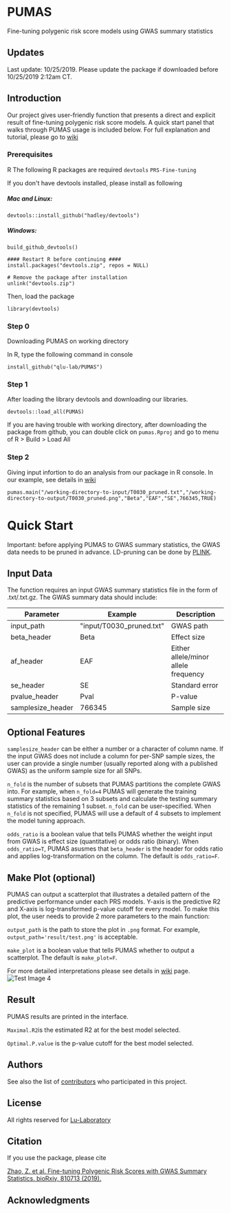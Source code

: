 # PUMAS
Fine-tuning polygenic risk score models using GWAS summary statistics

## Updates

Last update: 10/25/2019. Please update the package if downloaded before 10/25/2019 2:12am CT.

## Introduction

Our project gives user-friendly function that presents a direct and explicit result of fine-tuning polygenic risk score models. A quick start panel that walks through PUMAS usage is included below. For full explanation and tutorial, please go to  [wiki](https://github.com/qlu-lab/PRS-Fine-tuning/wiki)

### Prerequisites
R
The following R packages are required
`devtools`
`PRS-Fine-tuning` 

If you don't have devtools installed, please install as following
##### Mac and Linux:
```
devtools::install_github("hadley/devtools")
```
##### Windows:
```library(devtools)
build_github_devtools()

#### Restart R before continuing ####
install.packages("devtools.zip", repos = NULL)

# Remove the package after installation
unlink("devtools.zip")
```
Then, load the package
```
library(devtools)
```

### Step 0
Downloading PUMAS on working directory

In R, type the following command in console
```
install_github("qlu-lab/PUMAS")
```




### Step 1
After loading the library devtools and downloading our libraries.

```
devtools::load_all(PUMAS)
```
If you are having trouble with working directory, after downloading the package from github, you can double click on `pumas.Rproj` and go to menu of R > Build > Load All

### Step 2
Giving input infortion to do an analysis from our package in R console. In our example, see details in [wiki](https://github.com/qlu-lab/PUMAS/wiki) 
```
pumas.main("/working-directory-to-input/T0030_pruned.txt","/working-directory-to-output/T0030_pruned.png","Beta","EAF","SE",766345,TRUE)
```

# Quick Start

Important: before applying PUMAS to GWAS summary statistics, the GWAS data needs to be pruned in advance. LD-pruning can be done by [PLINK](https://www.cog-genomics.org/plink/1.9/ld).

## Input Data
The function requires an input GWAS summary statistics file in the form of .txt/.txt.gz. The GWAS summary data should include:

| Parameter                   | Example | Description                                                                  |
|----------------------------|----------------|------------------------------------------------------------------------------|
| input_path            | "input/T0030_pruned.txt"    |  GWAS path |
| beta_header            |  Beta    |  Effect size |
| af_header         | EAF         |    Either allele/minor allele frequency      |
| se_header              | SE        |       Standard error             |    
| pvalue_header              | Pval        |       P-value             |   
| samplesize_header         |766345 | Sample size |


## Optional Features

`samplesize_header` can be either a number or a character of column name. If the input GWAS does not include a column for per-SNP sample sizes, the user can provide a single number (usually reported along with a published GWAS) as the uniform sample size for all SNPs.

`n_fold` is the number of subsets that PUMAS partitions the complete GWAS into. For example, when `n_fold=4` PUMAS will generate the training summary statistics based on 3 subsets and calculate the testing summary statistics of the remaining 1 subset. `n_fold` can be user-specified. When `n_fold` is not specified, PUMAS will use a default of 4 subsets to implement the model tuning approach.

`odds_ratio` is a boolean value that tells PUMAS whether the weight input from GWAS is effect size (quantitative) or odds ratio (binary). When `odds_ratio=T`, PUMAS asusmes that `beta_header` is the header for odds ratio and applies log-transformation on the column. The default is `odds_ratio=F`.

## Make Plot (optional)

PUMAS can output a scatterplot that illustrates a detailed pattern of the predictive performance under each PRS models. Y-axis is the predictive R2 and X-axis is log-transformed p-value cutoff for every model. To make this plot, the user needs to provide 2 more parameters to the main function:

`output_path` is the path to store the plot in `.png` format. For example, `output_path='result/test.png'` is acceptable.

`make_plot` is a boolean value that tells PUMAS whether to output a scatterplot. The default is `make_plot=F`.

For more detailed interpretations please see details in [wiki](https://github.com/qlu-lab/PRS-Fine-tuning/wiki) page.
![Test Image 4](https://github.com/qlu-lab/PUMAS/blob/master/result/T0030_pruned.png)

## Result

PUMAS results are printed in the interface.

`Maximal.R2`is the estimated R2 at for the best model selected.

`Optimal.P.value` is the p-value cutoff for the best model selected.


## Authors

See also the list of [contributors](##) who participated in this project.

## License

All rights reserved for [Lu-Laboratory](http://qlu-lab.org/)

## Citation

If you use the package, please cite

[Zhao, Z. et al. Fine-tuning Polygenic Risk Scores with GWAS Summary Statistics. bioRxiv, 810713 (2019).](https://www.biorxiv.org/content/10.1101/810713v1)

## Acknowledgments


